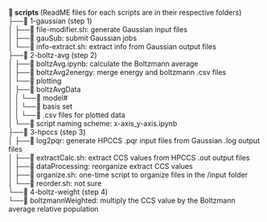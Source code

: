 <b>📂 scripts </b>(ReadME files for each scripts are in their respective folders)  
├──📁 1-gaussian (step 1)  
│   ├──📃 file-modifier.sh: generate Gaussian input files  
│   ├──📁 gauSub: submit Gaussian jobs  
│   └──📃 info-extract.sh: extract info from Gaussian output files  
├──📁 2-boltz-avg (step 2)  
│   ├──📃 boltzAvg.ipynb: calculate the Boltzmann average  
│   ├──📁 boltzAvg2energy: merge energy and boltzmann .csv files  
│   └──📁 plotting  
│       ├──📁 boltzAvgData  
│       │   └──📁 model#  
│       │       └──📁 basis set  
│       │           └──📄 .csv files for plotted data  
│       └──📃 script naming scheme: x-axis_y-axis.ipynb  
├──📁 3-hpccs (step 3)  
│   ├──📁 log2pqr: generate HPCCS .pqr input files from Gaussian .log output files  
│   ├──📃 extractCalc.sh: extract CCS values from HPCCS .out output files  
│   ├──📁 dataProcessing: reorganize extract CCS values  
│   ├──📃 organize.sh: one-time script to organize files in the /input folder  
│   └──📃 reorder.sh: not sure  
└──📁 4-boltz-weight (step 4)  
    └──📁 boltzmannWeighted: multiply the CCS value by the Boltzmann average relative population  
</pre></code>